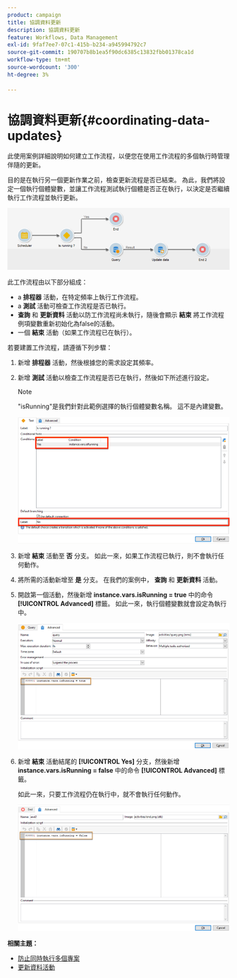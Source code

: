 ```yaml
---
product: campaign
title: 協調資料更新
description: 協調資料更新
feature: Workflows, Data Management
exl-id: 9faf7ee7-07c1-415b-b234-a945994792c7
source-git-commit: 190707b8b1ea5f90dc6385c13832fbb01378ca1d
workflow-type: tm+mt
source-wordcount: '300'
ht-degree: 3%

---
```


# 協調資料更新{#coordinating-data-updates}



此使用案例詳細說明如何建立工作流程，以便您在使用工作流程的多個執行時管理伴隨的更新。

目的是在執行另一個更新作業之前，檢查更新流程是否已結束。 為此，我們將設定一個執行個體變數，並讓工作流程測試執行個體是否正在執行，以決定是否繼續執行工作流程並執行更新。

![](assets/uc_dataupdate_wkf.png)

此工作流程由以下部分組成：

* a **排程器** 活動，在特定頻率上執行工作流程。
* a **測試** 活動可檢查工作流程是否已執行。
* **查詢** 和 **更新資料** 活動以防工作流程尚未執行，隨後會顯示 **結束** 將工作流程例項變數重新初始化為false的活動。
* 一個 **結束** 活動（如果工作流程已在執行）。

若要建置工作流程，請遵循下列步驟：

1. 新增 **排程器** 活動，然後根據您的需求設定其頻率。
1. 新增 **測試** 活動以檢查工作流程是否已在執行，然後如下所述進行設定。

   >[!NOTE]
   >
   >&quot;isRunning&quot;是我們針對此範例選擇的執行個體變數名稱。 這不是內建變數。

   ![](assets/uc_dataupdate_test.png)

1. 新增 **結束** 活動至 **否** 分支。 如此一來，如果工作流程已執行，則不會執行任何動作。
1. 將所需的活動新增至 **是** 分支。 在我們的案例中， **查詢** 和 **更新資料** 活動。
1. 開啟第一個活動，然後新增 **instance.vars.isRunning = true** 中的命令 **[!UICONTROL Advanced]** 標籤。 如此一來，執行個體變數就會設定為執行中。

   ![](assets/uc_dataupdate_query.png)

1. 新增 **結束** 活動結尾的 **[!UICONTROL Yes]** 分支，然後新增 **instance.vars.isRunning = false** 中的命令 **[!UICONTROL Advanced]** 標籤。

   如此一來，只要工作流程仍在執行中，就不會執行任何動作。

   ![](assets/uc_dataupdate_end.png)

**相關主題：**

* [防止同時執行多個專案](monitor-workflow-execution.md#preventing-simultaneous-multiple-executions)
* [更新資料活動](update-data.md)
